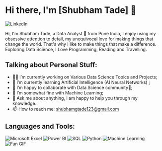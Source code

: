 # Hi there, I'm [Shubham Tade] 👋

<a href="https://www.linkedin.com/in/shubham-tade-522649239" style="text-decoration: none;">
  <img src="https://img.shields.io/badge/LinkedIn-0077B5?style=for-the-badge&logo=linkedin&logoColor=white" alt="LinkedIn">
</a>

Hi, I'm Shubham Tade, a Data Analyst 🚀 from Pune India, I enjoy using my obsessive attention to detail, my unequivocal love for making things that change the world. That's why I like to make things that make a difference. Exploring Data Science, I Love Programming, Reading and Travelling.
## Talking about Personal Stuff:
- 👩‍💻 I’m currently working on Various Data Science Topics and Projects;
- 🌱 I’m currently learning Artificial Intelligence (AI Neural Networks) ;
- 🤝 I’m happy to collaborate with Data Science community🤝;
- 🤔 I’m somewhat fine with Machine Learning;
- 💬 Ask me about anything, I am happy to help you through my knowledge.
- 📫 How to reach me: [shubhamgtade123@gmail.com](mailto:youremail@example.com)

## Languages and Tools:
![Microsoft Excel](https://img.shields.io/badge/Microsoft_Excel-217346?style=for-the-badge&logo=microsoft-excel&logoColor=white)
![Power BI](https://img.shields.io/badge/Power_BI-F2C811?style=for-the-badge&logo=power-bi&logoColor=black)
![SQL](https://img.shields.io/badge/SQL-4479A1?style=for-the-badge&logo=postgresql&logoColor=white)
![Python](https://img.shields.io/badge/Python-3776AB?style=for-the-badge&logo=python&logoColor=white)
![Machine Learning](https://img.shields.io/badge/Machine_Learning-FF6F00?style=for-the-badge&logo=scikit-learn&logoColor=white)
![Fun GIF](https://i.gifer.com/75ez.gif)
